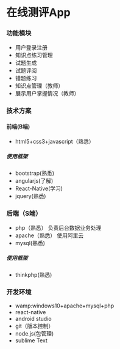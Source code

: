 # 在线测评App
### 功能模块
* 用户登录注册
* 知识点练习管理
* 试题生成
* 试题评阅
* 错题练习
* 知识点管理（教师）
* 展示用户掌握情况（教师）

### 技术方案
#### 前端(B端)
* html5+css3+javascript（熟悉）<br/>

##### 使用框架
- bootstrap(熟悉)
- angularjs(了解)
- React-Native(学习)
- jquery(熟悉)

### 后端（S端）
- php（熟悉）    负责后台数据业务处理
- apache（熟悉） 使用阿里云
- mysql(熟悉)

##### 使用框架
- thinkphp(熟悉)

### 开发环境
* wamp:windows10+apache+mysql+php
* react-native
* android studio
* git（版本控制）
* node.js(包管理)
* sublime Text

